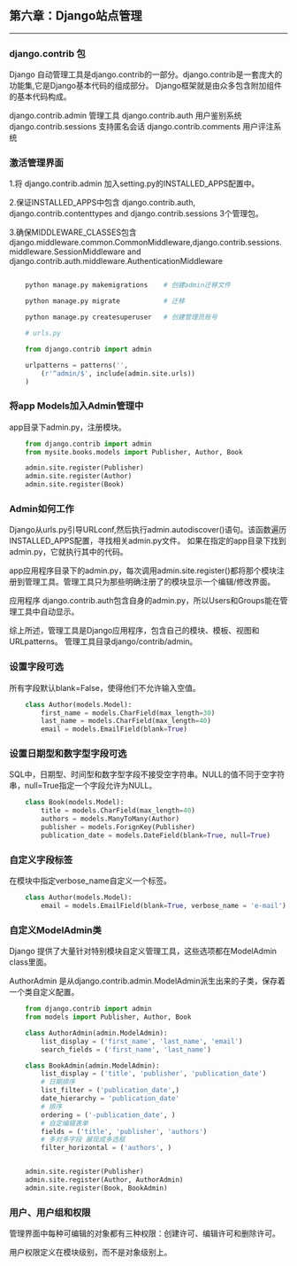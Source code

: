 ## 第六章：Django站点管理

---

### django.contrib 包
Django 自动管理工具是django.contrib的一部分。django.contrib是一套庞大的功能集,它是Django基本代码的组成部分。
Django框架就是由众多包含附加组件的基本代码构成。


django.contrib.admin 管理工具
django.contrib.auth 用户鉴别系统
django.contrib.sessions 支持匿名会话
django.contrib.comments  用户评注系统


### 激活管理界面

1.将 django.contrib.admin 加入setting.py的INSTALLED_APPS配置中。

2.保证INSTALLED_APPS中包含 django.contrib.auth, django.contrib.contenttypes and django.contrib.sessions 3个管理包。

3.确保MIDDLEWARE_CLASSES包含 django.middleware.common.CommonMiddleware,django.contrib.sessions.middleware.SessionMiddleware and django.contrib.auth.middleware.AuthenticationMiddleware

```python

    python manage.py makemigrations    # 创建admin迁移文件

    python manage.py migrate           # 迁移

    python manage.py createsuperuser   # 创建管理员账号

    # urls.py

    from django.contrib import admin

    urlpatterns = patterns('',
        (r'^admin/$', include(admin.site.urls))
    )

```

### 将app Models加入Admin管理中

app目录下admin.py，注册模块。

```python
    from django.contrib import admin
    from mysite.books.models import Publisher, Author, Book

    admin.site.register(Publisher)
    admin.site.register(Author)
    admin.site.register(Book)
```

### Admin如何工作

Django从urls.py引导URLconf,然后执行admin.autodiscover()语句。该函数遍历INSTALLED_APPS配置，寻找相关admin.py文件。
如果在指定的app目录下找到admin.py，它就执行其中的代码。

app应用程序目录下的admin.py，每次调用admin.site.register()都将那个模块注册到管理工具。管理工具只为那些明确注册了的模块显示一个编辑/修改界面。

应用程序 django.contrib.auth包含自身的admin.py，所以Users和Groups能在管理工具中自动显示。

综上所述，管理工具是Django应用程序，包含自己的模块、模板、视图和URLpatterns。 管理工具目录django/contrib/admin。


### 设置字段可选

所有字段默认blank=False，使得他们不允许输入空值。

```python
    class Author(models.Model):
        first_name = models.CharField(max_length=30)
        last_name = models.CharField(max_length=40)
        email = models.EmailField(blank=True)
```

### 设置日期型和数字型字段可选

SQL中，日期型、时间型和数字型字段不接受空字符串。NULL的值不同于空字符串，null=True指定一个字段允许为NULL。

```python
    class Book(models.Model):
        title = models.CharField(max_length=40)
        authors = models.ManyToMany(Author)
        publisher = models.ForignKey(Publisher)
        publication_date = models.DateField(blank=True, null=True)
```

### 自定义字段标签

在模块中指定verbose_name自定义一个标签。

```python
    class Author(models.Model):
        email = models.EmailField(blank=True, verbose_name = 'e-mail')
```

### 自定义ModelAdmin类

Django 提供了大量针对特别模块自定义管理工具，这些选项都在ModelAdmin class里面。

AuthorAdmin 是从django.contrib.admin.ModelAdmin派生出来的子类，保存着一个类自定义配置。

```python
    from django.contrib import admin
    from models import Publisher, Author, Book

    class AuthorAdmin(admin.ModelAdmin):
        list_display = ('first_name', 'last_name', 'email')
        search_fields = ('first_name', 'last_name')

    class BookAdmin(admin.ModelAdmin):
        list_display = ('title', 'publisher', 'publication_date')
        # 日期排序
        list_filter = ('publication_date',)
        date_hierarchy = 'publication_date'
        # 排序
        ordering = ('-publication_date', )
        # 自定编辑表单
        fields = ('title', 'publisher', 'authors')
        # 多对多字段 展现成多选框
        filter_horizontal = ('authors', )


    admin.site.register(Publisher)
    admin.site.register(Author, AuthorAdmin)
    admin.site.register(Book, BookAdmin)
```

### 用户、用户组和权限

管理界面中每种可编辑的对象都有三种权限：创建许可、编辑许可和删除许可。

用户权限定义在模块级别，而不是对象级别上。
